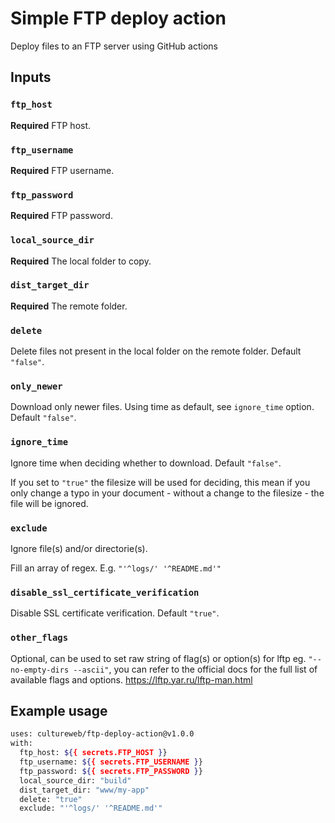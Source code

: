 # Simple FTP deploy action

Deploy files to an FTP server using GitHub actions

## Inputs

### `ftp_host`

**Required** FTP host.

### `ftp_username`

**Required** FTP username.

### `ftp_password`

**Required** FTP password.

### `local_source_dir`

**Required** The local folder to copy.

### `dist_target_dir`

**Required** The remote folder.

### `delete`

Delete files not present in the local folder on the remote folder. Default `"false"`.

### `only_newer`

Download only newer files. Using time as default, see `ignore_time` option. Default `"false"`.

### `ignore_time`

Ignore time when deciding whether to download. Default `"false"`.

If you set to `"true"` the filesize will be used for deciding, this mean if you only change a typo in your document - without a change to the filesize - the file will be ignored.

### `exclude`

Ignore file(s) and/or directorie(s).

Fill an array of regex. E.g. `"'^logs/' '^README.md'"`

### `disable_ssl_certificate_verification`

Disable SSL certificate verification. Default `"true"`.

### `other_flags`

Optional, can be used to set raw string of flag(s) or option(s) for lftp eg. `"--no-empty-dirs --ascii"`, you can refer to the official docs for the full list of available flags and options. <https://lftp.yar.ru/lftp-man.html>

## Example usage

```bash
uses: cultureweb/ftp-deploy-action@v1.0.0
with:
  ftp_host: ${{ secrets.FTP_HOST }}
  ftp_username: ${{ secrets.FTP_USERNAME }}
  ftp_password: ${{ secrets.FTP_PASSWORD }}
  local_source_dir: "build"
  dist_target_dir: "www/my-app"
  delete: "true"
  exclude: "'^logs/' '^README.md'"
```
